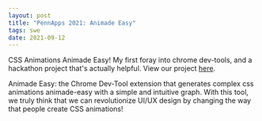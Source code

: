 ```yaml
---
layout: post
title: "PennApps 2021: Animade Easy"
tags: swe
date: 2021-09-12
---
```


CSS Animations Animade Easy! My first foray into chrome dev-tools, and a hackathon project that's actually helpful. View our project [here](https://devpost.com/software/animade-easy).

Animade Easy: the Chrome Dev-Tool extension that generates complex css animations animade-easy with a simple and intuitive graph. With this tool, we truly think that we can revolutionize UI/UX design by changing the way that people create CSS animations!
